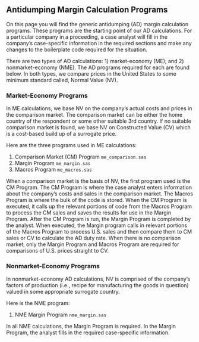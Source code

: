## Antidumping Margin Calculation Programs

On this page you will find the generic antidumping (AD) margin calculation programs. These programs are the starting point of our AD calculations. For a particular company in a proceeding, a case analyst will fill in the company’s case-specific information in the required sections and make any changes to the boilerplate code required for the situation.  

There are two types of AD calculations: 1) market-economy (ME); and 2) nonmarket-economy (NME). The AD programs required for each are found below. In both types, we compare prices in the United States to some minimum standard called, Normal Value (NV).  

### Market-Economy Programs

In ME calculations, we base NV on the company’s actual costs and prices in the comparison market. The comparison market can be either the home country of the respondent or some other suitable 3rd country. If no suitable comparison market is found, we base NV on Constructed Value (CV) which is a cost-based build up of a surrogate price.  

Here are the three programs used in ME calculations:  

1. Comparison Market (CM) Program `me_comparison.sas`
2. Margin Program `me_margin.sas`
3. Macros Program `me_macros.sas`

When a comparison market is the basis of NV, the first program used is the CM Program. The CM Program is where the case analyst enters information about the company’s costs and sales in the comparison market. The Macros Program is where the bulk of the code is stored. When the CM Program is executed, it calls up the relevant portions of code from the Macros Program to process the CM sales and saves the results for use in the Margin Program. After the CM Program is run, the Margin Program is completed by the analyst. When executed, the Margin program calls in relevant portions of the Macros Program to process U.S. sales and then compare them to CM sales or CV to calculate the AD duty rate. When there is no comparison market, only the Margin Program and Macros Program are required for comparisons of U.S. prices straight to CV.  

### Nonmarket-Economy Programs

In nonmarket-economy AD calculations, NV is comprised of the company’s factors of production (i.e., recipe for manufacturing the goods in question) valued in some appropriate surrogate country.  

Here is the NME program:  

1. NME Margin Program `nme_margin.sas`

In all NME calculations, the Margin Program is required. In the Margin Program, the analyst fills in the required case-specific information.
